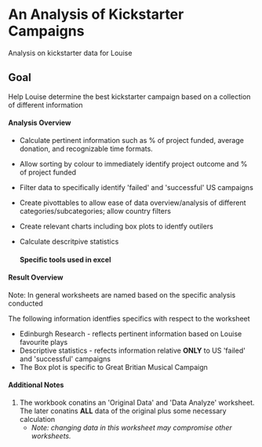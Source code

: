# An Analysis of Kickstarter Campaigns
Analysis on kickstarter data for Louise

## Goal
Help Louise determine the best kickstarter campaign based on a collection of different information

#### Analysis Overview

- Calculate pertinent information such as % of project funded, average donation, and recognizable time formats.
- Allow sorting by colour to immediately identify project outcome and % of project funded
- Filter data to specifically identify 'failed' and 'successful' US campaigns
- Create pivottables to allow ease of data overview/analysis of different categories/subcategories; allow country filters 
- Create relevant charts including box plots to identfy outilers
- Calculate descritpive statistics

    #### Specific tools used in excel
    

#### Result Overview

Note: In general worksheets are named based on the specific analysis conducted

The following information identfies specifics with respect to the worksheet
  - Edinburgh Research - reflects pertinent information based on Louise favourite plays 
  - Descriptive statistics - refects information relative **ONLY** to US 'failed' and 'successful' campaigns
  - The Box plot is specific to Great Britian Musical Campaign


#### Additional Notes
1. The workbook conatins an 'Original Data'  and 'Data Analyze' worksheet. The later conatins **ALL** data of the original plus some necessary calculation
    - _Note: changing data in this worksheet may compromise other worksheets._
